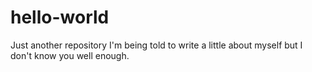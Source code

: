 # hello-world
Just another repository
I'm being told to write a little about myself but I don't know you well enough.
